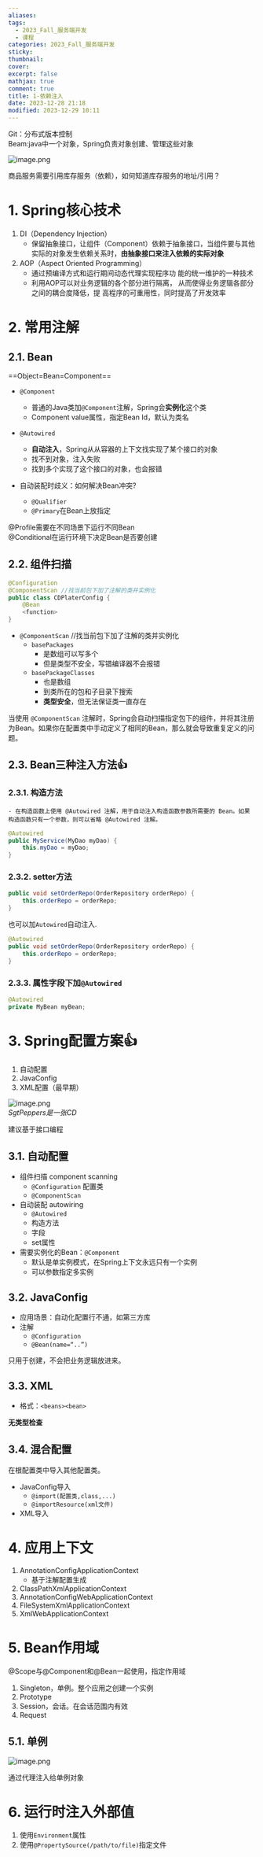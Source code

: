 ```yaml
---
aliases: 
tags:
  - 2023_Fall_服务端开发
  - 课程
categories: 2023_Fall_服务端开发
sticky:
thumbnail:
cover: 
excerpt: false
mathjax: true
comment: true
title: 1-依赖注入
date: 2023-12-28 21:18
modified: 2023-12-29 10:11
---
```


Git：分布式版本控制  
Beam:java中一个对象，Spring负责对象创建、管理这些对象

![image.png](https://chillcharlie-img.oss-cn-hangzhou.aliyuncs.com/image%2F2023%2F09%2F07%2F27a33f228b702e3362eab03541d8c21e_20230907191141.png)

商品服务需要引用库存服务（依赖），如何知道库存服务的地址/引用？

# 1. Spring核心技术

1. DI（Dependency Injection）
   - 保留抽象接口，让组件（Component）依赖于抽象接口，当组件要与其他实际的对象发生依赖关系时，**由抽象接口来注入依赖的实际对象**
2. AOP（Aspect Oriented Programming）
   - 通过预编译方式和运行期间动态代理实现程序功 能的统一维护的一种技术
   - 利用AOP可以对业务逻辑的各个部分进行隔离， 从而使得业务逻辑各部分之间的耦合度降低，提 高程序的可重用性，同时提高了开发效率

# 2. 常用注解

## 2.1. Bean

==Object=Bean=Component==

- `@Component`
	- 普通的Java类加`@Component`注解，Spring会**实例化**这个类
	- Component value属性，指定Bean Id，默认为类名
- `@Autowired`
	- **自动注入**，Spring从从容器的上下文找实现了某个接口的对象
	- 找不到对象，注入失败
	- 找到多个实现了这个接口的对象，也会报错

- 自动装配时歧义：如何解决Bean冲突?
	- `@Qualifier`
	- `@Primary`在Bean上放指定

@Profile需要在不同场景下运行不同Bean  
@Conditional在运行环境下决定Bean是否要创建

## 2.2. 组件扫描

```java
@Configuration
@ComponentScan //找当前包下加了注解的类并实例化
public class CDPlaterConfig {
	@Bean
	<function>
}
```

- `@ComponentScan` //找当前包下加了注解的类并实例化
	- `basePackages`
		- 是数组可以写多个
		- 但是类型不安全，写错编译器不会报错
	- `basePackageClasses`
		- 也是数组
		- 到类所在的包和子目录下搜索
		- **类型安全**，但无法保证类一直存在

当使用 `@ComponentScan` 注解时，Spring会自动扫描指定包下的组件，并将其注册为Bean。如果你在配置类中手动定义了相同的Bean，那么就会导致重复定义的问题。

## 2.3. Bean三种注入方法👍

### 2.3.1. 构造方法

	- 在构造函数上使用 @Autowired 注解，用于自动注入构造函数参数所需要的 Bean。如果构造函数只有一个参数，则可以省略 @Autowired 注解。

```java
@Autowired
public MyService(MyDao myDao) {
    this.myDao = myDao;
}
```

### 2.3.2. setter方法

```java
public void setOrderRepo(OrderRepository orderRepo) {
    this.orderRepo = orderRepo;
}
```

也可以加`Autowired`自动注入.

```java
@Autowired
public void setOrderRepo(OrderRepository orderRepo) {
    this.orderRepo = orderRepo;
}
```

### 2.3.3. 属性字段下加`@Autowired`

```java
@Autowired
private MyBean myBean;
```

# 3. Spring配置方案👍

1. 自动配置
2. JavaConfig
3. XML配置（最早期）

![image.png](https://chillcharlie-img.oss-cn-hangzhou.aliyuncs.com/image%2F2023%2F09%2F14%2Fc81a655bf33d1187cac863eabe4a64de_20230914190947.png)  
_SgtPeppers是一张CD_

建议基于接口编程

## 3.1. 自动配置

- 组件扫描 component scanning
	- `@Configuration` 配置类
	- `@ComponentScan`
- 自动装配 autowiring
	- `@Autowired`
	- 构造方法
	- 字段
	- set属性
- 需要实例化的Bean：`@Component`
	- 默认是单实例模式，在Spring上下文永远只有一个实例
	- 可以参数指定多实例

## 3.2. JavaConfig

- 应用场景：自动化配置行不通，如第三方库
- 注解
	- `@Configuration`
	- `@Bean(name=“..”)`

只用于创建，不会把业务逻辑放进来。

## 3.3. XML

- 格式：`<beans><bean>`

**无类型检查**

## 3.4. 混合配置

在根配置类中导入其他配置类。

- JavaConfig导入
	- `@import(配置类,class,...)`
	- `@importResource(xml文件)`
- XML导入

# 4. 应用上下文

1. AnnotationConfigApplicationContext
	- 基于注解配置生成
2. ClassPathXmlApplicationContext
3. AnnotationConfigWebApplicationContext
4. FileSystemXmlApplicationContext
5. XmlWebApplicationContext

# 5. Bean作用域

@Scope与@Component和@Bean一起使用，指定作用域

1. Singleton，单例。整个应用之创建一个实例
2. Prototype
3. Session，会话。在会话范围内有效
4. Request

## 5.1. 单例

![image.png](https://chillcharlie-img.oss-cn-hangzhou.aliyuncs.com/image%2F2023%2F09%2F21%2Fbcf741e46f28882a4c83561481669afc_20230921185636.png)

通过代理注入给单例对象

# 6. 运行时注入外部值

1. 使用`Environment`属性
2. 使用`@PropertySource(/path/to/file)`指定文件

